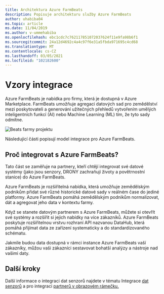 ```yaml
---
title: Architektura Azure FarmBeats
description: Popisuje architekturu služby Azure FarmBeats
author: uhabiba04
ms.topic: article
ms.date: 11/04/2019
ms.author: v-ummehabiba
ms.openlocfilehash: ebc1cdc7c762117851072037624f11e9fa98b6f1
ms.sourcegitcommit: 24a12d4692c4a4c97f6e31a5fbda971695c4cd68
ms.translationtype: MT
ms.contentlocale: cs-CZ
ms.lasthandoff: 03/05/2021
ms.locfileid: "102182600"
---
```

# <a name="integration-patterns"></a>Vzory integrace

Azure FarmBeats je nabídka pro firmy, která je dostupná v Azure Marketplace. FarmBeats umožňuje agregaci datových sad pro zemědělství mezi poskytovateli a generování užitečných přehledů vytvořením umělých inteligentních funkcí (AI) nebo Machine Learning (ML) tím, že tyto sady odmítne.

![Beats farmy projektu](./media/architecture-for-farmbeats/farmbeats-architecture-1.png)

Následující části popisují model integrace pro Azure FarmBeats.

## <a name="why-integrate-with-azure-farmbeats"></a>Proč integrovat s Azure FarmBeats?

Tato část se zaměřuje na partnery, kteří chtějí integrovat své datové systémy (jako jsou senzory, DRONY zachraňují životy a povětrnostní stanice) do Azure FarmBeats.

Azure FarmBeats je rozšiřitelná nabídka, která umožňuje zemědělským podnikům přidat své různé historické datové sady v reálném čase do jediné platformy. Azure FarmBeats pomáhá zemědělským podnikům normalizovat, dát a agregovat jeho data v kontextu farmy.

Když se stanete datovým partnerem s Azure FarmBeats, můžete si otevřít své systémy a rozšířit si jejich nabídky na více zákazníků. Azure FarmBeats poskytuje rozšiřitelnou vrstvu rozhraní API nazvanou DataHub, která pomáhá přijímat data ze zařízení systematicky a do standardizovaného schématu.

Jakmile budou data dostupná v rámci instance Azure FarmBeats vaší zákazníky, můžou vaši zákazníci sestavovat bohatší analýzy a nástroje nad vašimi daty.

## <a name="next-steps"></a>Další kroky

Další informace o integraci dat senzorů najdete v tématu Integrace [dat senzorů](sensor-partner-integration-in-azure-farmbeats.md) a pro integraci [partnerů v obrazovém rámečku.](imagery-partner-integration-in-azure-farmbeats.md)
